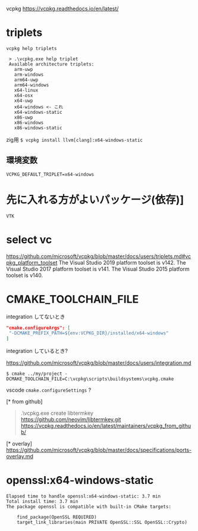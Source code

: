 vcpkg
	https://vcpkg.readthedocs.io/en/latest/

# triplets

```
vcpkg help triplets
```

```
 > .\vcpkg.exe help triplet
 Available architecture triplets:
   arm-uwp
   arm-windows
   arm64-uwp
   arm64-windows
   x64-linux
   x64-osx
   x64-uwp
   x64-windows <- これ
   x64-windows-static
   x86-uwp
   x86-windows
   x86-windows-static
```

zig用
`$ vcpkg install llvm[clang]:x64-windows-static`

## 環境変数
`VCPKG_DEFAULT_TRIPLET=x64-windows`

# 先に入れる方がよいパッケージ(依存)]
	VTK
	
# select vc
https://github.com/microsoft/vcpkg/blob/master/docs/users/triplets.md#vcpkg_platform_toolset
	The Visual Studio 2019 platform toolset is v142.
	The Visual Studio 2017 platform toolset is v141.
	The Visual Studio 2015 platform toolset is v140.

# CMAKE_TOOLCHAIN_FILE
integration してないとき 

```settings.json
"cmake.configureArgs": [
 "-DCMAKE_PREFIX_PATH=${env:VCPKG_DIR}/installed/x64-windows"
]    
```

integration しているとき?

https://github.com/microsoft/vcpkg/blob/master/docs/users/integration.md

```
$ cmake ../my/project -DCMAKE_TOOLCHAIN_FILE=C:\vcpkg\scripts\buildsystems\vcpkg.cmake
```

vscode
	`cmake.configureSettings` ?



[* from github]
> .\vcpkg.exe create libtermkey https://github.com/neovim/libtermkey.git
	https://vcpkg.readthedocs.io/en/latest/maintainers/vcpkg_from_github/

[* overlay]
https://github.com/microsoft/vcpkg/blob/master/docs/specifications/ports-overlay.md

# openssl:x64-windows-static
```
Elapsed time to handle openssl:x64-windows-static: 3.7 min
Total install time: 3.7 min
The package openssl is compatible with built-in CMake targets:

    find_package(OpenSSL REQUIRED)
    target_link_libraries(main PRIVATE OpenSSL::SSL OpenSSL::Crypto)
	
```

